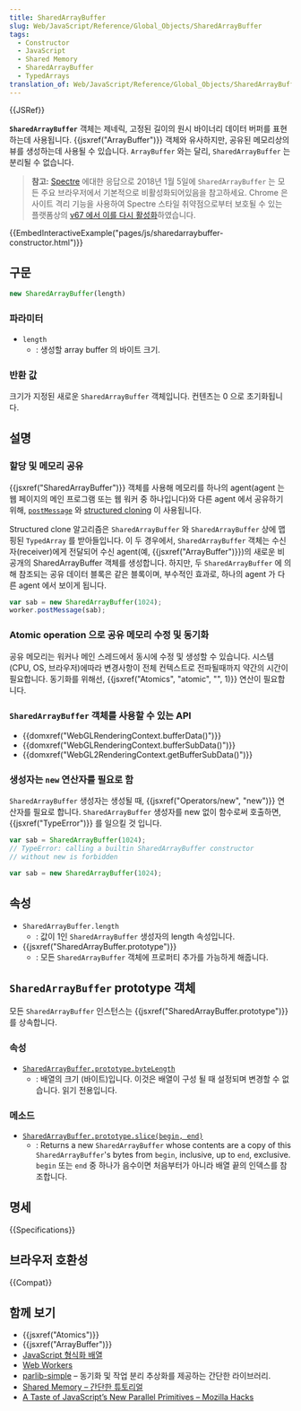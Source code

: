```yaml
---
title: SharedArrayBuffer
slug: Web/JavaScript/Reference/Global_Objects/SharedArrayBuffer
tags:
  - Constructor
  - JavaScript
  - Shared Memory
  - SharedArrayBuffer
  - TypedArrays
translation_of: Web/JavaScript/Reference/Global_Objects/SharedArrayBuffer
---
```


{{JSRef}}

**`SharedArrayBuffer`** 객체는 제네릭, 고정된 길이의 원시 바이너리 데이터 버퍼를 표현하는데 사용됩니다. {{jsxref("ArrayBuffer")}} 객체와 유사하지만, 공유된 메모리상의 뷰를 생성하는데 사용될 수 있습니다. `ArrayBuffer` 와는 달리, `SharedArrayBuffer` 는 분리될 수 없습니다.

> **참고:** [Spectre](https://meltdownattack.com/) 에대한 응답으로 2018년 1월 5일에 `SharedArrayBuffer` 는 모든 주요 브라우저에서 기본적으로 비활성화되어있음을 참고하세요. Chrome 은 사이트 격리 기능을 사용하여 Spectre 스타일 취약점으로부터 보호될 수 있는 플랫폼상의 [v67 에서 이를 다시 활성화](https://bugs.chromium.org/p/chromium/issues/detail?id=821270)하였습니다.

{{EmbedInteractiveExample("pages/js/sharedarraybuffer-constructor.html")}}

## 구문

```js
new SharedArrayBuffer(length)
```

### 파라미터

- `length`
  - : 생성할 array buffer 의 바이트 크기.

### 반환 값

크기가 지정된 새로운 `SharedArrayBuffer` 객체입니다. 컨텐츠는 0 으로 초기화됩니다.

## 설명

### 할당 및 메모리 공유

{{jsxref("SharedArrayBuffer")}} 객체를 사용해 메모리를 하나의 agent(agent 는 웹 페이지의 메인 프로그램 또는 웹 워커 중 하나입니다)와 다른 agent 에서 공유하기 위해, [`postMessage`](/ko/docs/Web/API/Worker/postMessage) 와 [structured cloning](/ko/docs/Web/API/Web_Workers_API/Structured_clone_algorithm) 이 사용됩니다.

Structured clone 알고리즘은 `SharedArrayBuffer` 와 `SharedArrayBuffer` 상에 맵핑된 `TypedArray` 를 받아들입니다. 이 두 경우에서, `SharedArrayBuffer` 객체는 수신자(receiver)에게 전달되어 수신 agent(예, {{jsxref("ArrayBuffer")}})의 새로운 비공개의 SharedArrayBuffer 객체를 생성합니다. 하지만, 두 `SharedArrayBuffer` 에 의해 참조되는 공유 데이터 블록은 같은 블록이며, 부수적인 효과로, 하나의 agent 가 다른 agent 에서 보이게 됩니다.

```js
var sab = new SharedArrayBuffer(1024);
worker.postMessage(sab);
```

### Atomic operation 으로 공유 메모리 수정 및 동기화

공유 메모리는 워커나 메인 스레드에서 동시에 수정 및 생성할 수 있습니다. 시스템(CPU, OS, 브라우저)에따라 변경사항이 전체 컨텍스트로 전파될때까지 약간의 시간이 필요합니다. 동기화를 위해선, {{jsxref("Atomics", "atomic", "", 1)}} 연산이 필요합니다.

### `SharedArrayBuffer` 객체를 사용할 수 있는 API

- {{domxref("WebGLRenderingContext.bufferData()")}}
- {{domxref("WebGLRenderingContext.bufferSubData()")}}
- {{domxref("WebGL2RenderingContext.getBufferSubData()")}}

### 생성자는 `new` 연산자를 필요로 함

`SharedArrayBuffer` 생성자는 생성될 때, {{jsxref("Operators/new", "new")}} 연산자를 필요로 합니다. `SharedArrayBuffer` 생성자를 new 없이 함수로써 호출하면, {{jsxref("TypeError")}} 를 일으킬 것 입니다.

```js example-bad
var sab = SharedArrayBuffer(1024);
// TypeError: calling a builtin SharedArrayBuffer constructor
// without new is forbidden
```

```js example-good
var sab = new SharedArrayBuffer(1024);
```

## 속성

- `SharedArrayBuffer.length`
  - : 값이 1인 `SharedArrayBuffer` 생성자의 length 속성입니다.
- {{jsxref("SharedArrayBuffer.prototype")}}
  - : 모든 `SharedArrayBuffer` 객체에 프로퍼티 추가를 가능하게 해줍니다.

## `SharedArrayBuffer` prototype 객체

모든 `SharedArrayBuffer` 인스턴스는 {{jsxref("SharedArrayBuffer.prototype")}} 를 상속합니다.

### 속성

- [`SharedArrayBuffer.prototype.byteLength`](/ko/docs/Web/JavaScript/Reference/Global_Objects/SharedArrayBuffer/byteLength)
  - : 배열의 크기 (바이트)입니다. 이것은 배열이 구성 될 때 설정되며 변경할 수 없습니다. 읽기 전용입니다.

### 메소드

- [`SharedArrayBuffer.prototype.slice(begin, end)`](/ko/docs/Web/JavaScript/Reference/Global_Objects/SharedArrayBuffer/slice)
  - : Returns a new `SharedArrayBuffer` whose contents are a copy of this `SharedArrayBuffer`'s bytes from `begin`, inclusive, up to `end`, exclusive. `begin` 또는 `end` 중 하나가 음수이면 처음부터가 아니라 배열 끝의 인덱스를 참조합니다.

## 명세

{{Specifications}}

## 브라우저 호환성

{{Compat}}

## 함께 보기

- {{jsxref("Atomics")}}
- {{jsxref("ArrayBuffer")}}
- [JavaScript 형식화 배열](/ko/docs/Web/JavaScript/Typed_arrays)
- [Web Workers](/ko/docs/Web/API/Web_Workers_API)
- [parlib-simple](https://github.com/lars-t-hansen/parlib-simple) – 동기화 및 작업 분리 추상화를 제공하는 간단한 라이브러리.
- [Shared Memory – 간단한 튜토리얼](https://github.com/tc39/ecmascript_sharedmem/blob/master/TUTORIAL.md)
- [A Taste of JavaScript’s New Parallel Primitives – Mozilla Hacks](https://hacks.mozilla.org/2016/05/a-taste-of-javascripts-new-parallel-primitives/)
